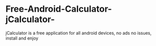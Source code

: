 # Free-Android-Calculator-jCalculator-
jCalculator is a free application for all android devices, no ads no issues, install and enjoy
